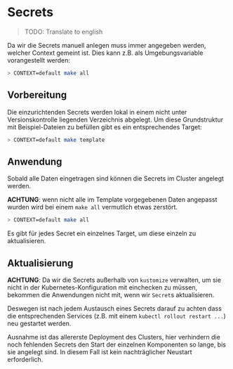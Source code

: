 # Secrets

> TODO: Translate to english

Da wir die Secrets manuell anlegen muss immer angegeben werden, welcher Context
gemeint ist. Dies kann z.B. als Umgebungsvariable vorangestellt werden:

```bash
> CONTEXT=default make all
```

## Vorbereitung

Die einzurichtenden Secrets werden lokal in einem nicht unter Versionskontrolle liegenden Verzeichnis abgelegt.
Um diese Grundstruktur mit Beispiel-Dateien zu befüllen gibt es ein entsprechendes Target:

```bash
> CONTEXT=default make template
```

## Anwendung

Sobald alle Daten eingetragen sind können die Secrets im Cluster angelegt werden.

**ACHTUNG**: wenn nicht alle im Template vorgegebenen Daten angepasst wurden wird bei einem `make all` vermutlich
etwas zerstört.

```bash
> CONTEXT=default make all
```

Es gibt für jedes Secret ein einzelnes Target, um diese einzeln zu aktualisieren.

## Aktualisierung

**ACHTUNG**: Da wir die Secrets außerhalb von `kustomize` verwalten, um sie nicht in der
Kubernetes-Konfiguration mit einchecken zu müssen, bekommen die Anwendungen nicht mit,
wenn wir `Secret`s aktualisieren.

Deswegen ist nach jedem Austausch eines Secrets darauf zu achten dass die entsprechenden
Services (z.B. mit einem `kubectl rollout restart ...`) neu gestartet werden.

Ausnahme ist das allererste Deployment des Clusters, hier verhindern die noch fehlenden
Secrets den Start der einzelnen Komponenten so lange, bis sie angelegt sind. In diesem Fall
ist kein nachträglicher Neustart erforderlich.
